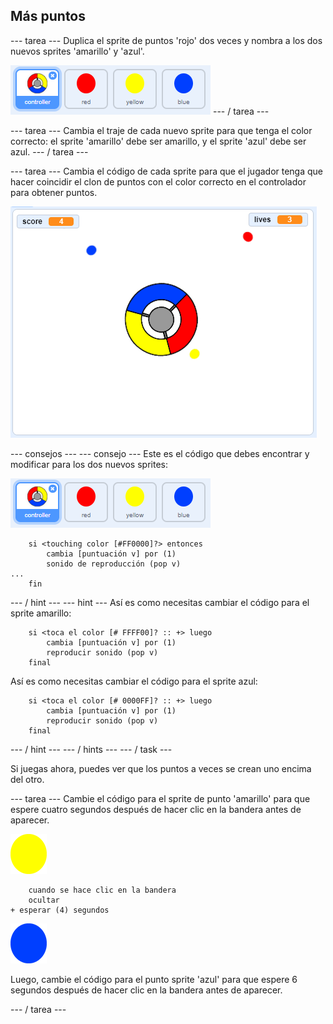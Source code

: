 ## Más puntos

\--- tarea \--- Duplica el sprite de puntos 'rojo' dos veces y nombra a los dos nuevos sprites 'amarillo' y 'azul'.

![captura de pantalla](images/dots-more-dots.png) \--- / tarea \---

\--- tarea \--- Cambia el traje de cada nuevo sprite para que tenga el color correcto: el sprite 'amarillo' debe ser amarillo, y el sprite 'azul' debe ser azul. \--- / tarea \---

\--- tarea \--- Cambia el código de cada sprite para que el jugador tenga que hacer coincidir el clon de puntos con el color correcto en el controlador para obtener puntos.

![captura de pantalla](images/dots-all-test.png)

\--- consejos \--- \--- consejo \--- Este es el código que debes encontrar y modificar para los dos nuevos sprites:

![captura de pantalla](images/dots-more-dots.png)

```blocks3
    si <touching color [#FF0000]?> entonces
        cambia [puntuación v] por (1)
        sonido de reproducción (pop v)
...
    fin
```

\--- / hint \--- \--- hint \--- Así es como necesitas cambiar el código para el sprite amarillo:

```blocks3
    si <toca el color [# FFFF00]? :: +> luego
        cambia [puntuación v] por (1)
        reproducir sonido (pop v)
    final
```

Así es como necesitas cambiar el código para el sprite azul:

```blocks3
    si <toca el color [# 0000FF]? :: +> luego
        cambia [puntuación v] por (1)
        reproducir sonido (pop v)
    final
```

\--- / hint \--- \--- / hints \--- \--- / task \---

Si juegas ahora, puedes ver que los puntos a veces se crean uno encima del otro.

\--- tarea \--- Cambie el código para el sprite de punto 'amarillo' para que espere cuatro segundos después de hacer clic en la bandera antes de aparecer.

![Punto amarillo](images/yellow-sprite.png)

```blocks3
    cuando se hace clic en la bandera
    ocultar
+ esperar (4) segundos
```

![Punto azul](images/blue-sprite.png)

Luego, cambie el código para el punto sprite 'azul' para que espere 6 segundos después de hacer clic en la bandera antes de aparecer.

\--- / tarea \---